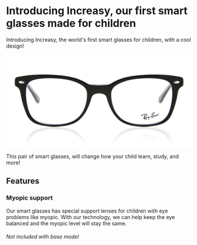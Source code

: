 # Introducing Increasy, our first smart glasses made for children

Introducing Increasy, the world's first smart glasses for children, with a cool design!

![Increasy glasses](Increasy.png)

This pair of smart glasses, will change how your child learn, study, and more! 

## Features 

### Myopic support

Our smart glasses has special support lenses for children with eye problems like myopic. With our technology, we can help keep the eye balanced and the myopic level will stay the same. 
###### Not included with base model
